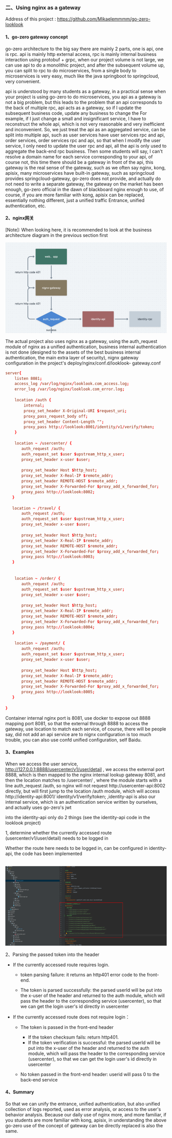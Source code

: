 ### 二、Using nginx as a gateway

Address of this project :  https://github.com/Mikaelemmmm/go-zero-looklook



#### 1、go-zero gateway concept

go-zero architecture to the big say there are mainly 2 parts, one is api, one is rpc. api is mainly http external access, rpc is mainly internal business interaction using protobuf + grpc, when our project volume is not large, we can use api to do a monolithic project, and after the subsequent volume up, you can split to rpc to do microservices, from a single body to microservices is very easy, much like the java springboot to springcloud, very convenient.

api is understood by many students as a gateway, in a practical sense when your project is using go-zero to do microservices, you api as a gateway is not a big problem, but this leads to the problem that an api corresponds to the back of multiple rpc, api acts as a gateway, so if I update the subsequent business code, update any business to change the For example, if I just change a small and insignificant service, I have to reconstruct the whole api, which is not very reasonable and very inefficient and inconvenient. So, we just treat the api as an aggregated service, can be split into multiple api, such as user services have user services rpc and api, order services, order services rpc and api, so that when I modify the user service, I only need to update the user rpc and api, all the api is only used to aggregate the back-end rpc business. Then some students will say, I can't resolve a domain name for each service corresponding to your api, of course not, this time there should be a gateway in front of the api, this gateway is the real sense of the gateway, such as we often say nginx, kong, apisix, many microservices have built-in gateway, such as springcloud provides springcloud-gateway, go-zero does not provide, and actually do not need to write a separate gateway, the gateway on the market has been enough, go-zero official in the dawn of blackboard nginx enough to use, of course, if you are more familiar with kong, apisix can be replaced, essentially nothing different, just a unified traffic Entrance, unified authentication, etc.



#### 2、nginx网关

[Note]: When looking here, it is recommended to look at the business architecture diagram in the previous section first

![nignx-svc](../chinese/images/2/nginx-gateway.jpg)

The actual project also uses nginx as a gateway, using the auth_request module of nginx as a unified authentication, business internal authentication is not done (designed to the assets of the best business internal authentication, the main extra layer of security), nignx gateway configuration in the project's deploy/nginx/conf.d/looklook- gateway.conf

```conf
server{
    listen 8081;
    access_log /var/log/nginx/looklook.com_access.log;
    error_log /var/log/nginx/looklook.com_error.log;

    location /auth {
	    internal;
        proxy_set_header X-Original-URI $request_uri;
	    proxy_pass_request_body off;
	    proxy_set_header Content-Length "";
	    proxy_pass http://looklook:8001/identity/v1/verify/token;
    }

    location ~ /usercenter/ {
       auth_request /auth;
       auth_request_set $user $upstream_http_x_user;
       proxy_set_header x-user $user;

       proxy_set_header Host $http_host;
       proxy_set_header X-Real-IP $remote_addr;
       proxy_set_header REMOTE-HOST $remote_addr;
       proxy_set_header X-Forwarded-For $proxy_add_x_forwarded_for;
       proxy_pass http://looklook:8002;
   }

   location ~ /travel/ {
       auth_request /auth;
       auth_request_set $user $upstream_http_x_user;
       proxy_set_header x-user $user;

       proxy_set_header Host $http_host;
       proxy_set_header X-Real-IP $remote_addr;
       proxy_set_header REMOTE-HOST $remote_addr;
       proxy_set_header X-Forwarded-For $proxy_add_x_forwarded_for;
       proxy_pass http://looklook:8003;
   }


    location ~ /order/ {
       auth_request /auth;
       auth_request_set $user $upstream_http_x_user;
       proxy_set_header x-user $user;

       proxy_set_header Host $http_host;
       proxy_set_header X-Real-IP $remote_addr;
       proxy_set_header REMOTE-HOST $remote_addr;
       proxy_set_header X-Forwarded-For $proxy_add_x_forwarded_for;
       proxy_pass http://looklook:8004;
   }

    location ~ /payment/ {
       auth_request /auth;
       auth_request_set $user $upstream_http_x_user;
       proxy_set_header x-user $user;

       proxy_set_header Host $http_host;
       proxy_set_header X-Real-IP $remote_addr;
       proxy_set_header REMOTE-HOST $remote_addr;
       proxy_set_header X-Forwarded-For $proxy_add_x_forwarded_for;
       proxy_pass http://looklook:8005;
   }

}
```

Container internal nginx port is 8081, use docker to expose out 8888 mapping port 8081, so that the external through 8888 to access the gateway, use location to match each service, of course, there will be people say, did not add an api service are to nignx configuration is too much trouble, you can also use confd unified configuration, self Baidu.



#### 3、Examples

When we access the user service, http://127.0.0.1:8888/usercenter/v1/user/detail , we access the external port 8888, which is then mapped to the nginx internal lookup gateway 8081, and then the location matches to /usercenter/ , where the module starts with a line auth_request /auth, so nginx will not request http://usercenter-api:8002 directly, but will first jump to the location /auth module, which will access http://identity-api:8001/ identity/v1/verify/token; ,identity-api is also our internal service, which is an authentication service written by ourselves, and actually uses go-zero's jwt

into the identity-api only do 2 things (see the identity-api code in the looklook project)

1, determine whether the currently accessed route (usercenter/v1/user/detail) needs to be logged in

Whether the route here needs to be logged in, can be configured in identity-api, the code has been implemented

​	![image-20220117162935341](../chinese/images/2/image-20220117162935341.png)



2、Parsing the passed token into the header

- If the currently accessed route requires login.

  - token parsing failure: it returns an http401 error code to the front-end.

  - The token is parsed successfully: the parsed userId will be put into the x-user of the header and returned to the auth module, which will pass the header to the corresponding service (usercenter), so that we can get the login user's id directly in usercenter

- If the currently accessed route does not require login：

  - The token is passed in the front-end header
    - If the token checksum fails: return http401.
    - If the token verification is successful: the parsed userId will be put into the x-user of the header and returned to the auth module, which will pass the header to the corresponding service (usercenter), so that we can get the login user's id directly in usercenter

  - No token passed in the front-end header: userid will pass 0 to the back-end service





#### 4、Summary

So that we can unify the entrance, unified authentication, but also unified collection of logs reported, used as error analysis, or access to the user's behavior analysis. Because our daily use of nginx more, and more familiar, if you students are more familiar with kong, apisix, in understanding the above go-zero use of the concept of gateway can be directly replaced is also the same.





